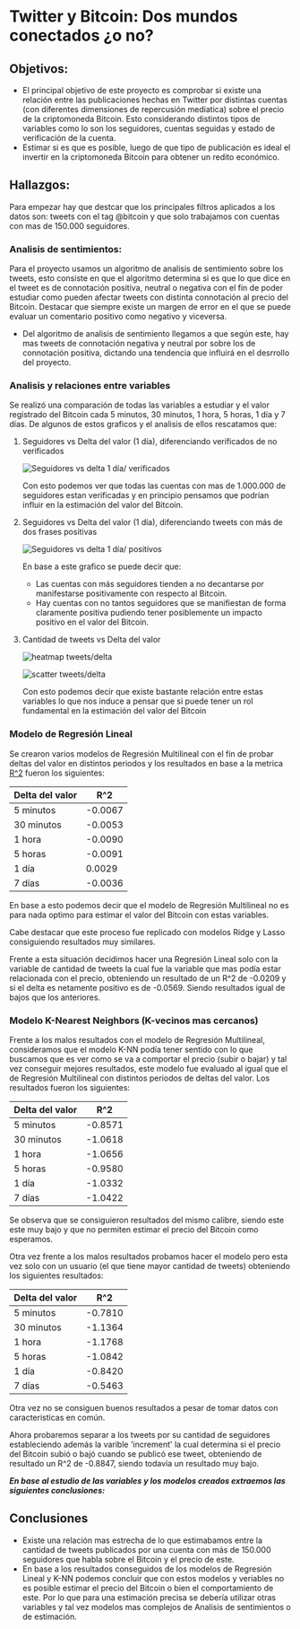# Twitter y Bitcoin: Dos mundos conectados ¿o no?

## Objetivos:

- El principal objetivo de este proyecto es comprobar si existe una relación entre las publicaciones hechas en Twitter por distintas cuentas (con diferentes dimensiones de repercusión mediatica) sobre el precio de la criptomoneda Bitcoin. Esto considerando distintos tipos de variables como lo son los seguidores, cuentas seguidas y estado de verificación de la cuenta.
- Estimar si es que es posible, luego de que tipo de publicación es ideal el invertir en la criptomoneda Bitcoin para obtener un redito económico.

## Hallazgos:

Para empezar hay que destcar que los principales filtros aplicados a los datos son: tweets con el tag @bitcoin y que solo trabajamos con cuentas con mas de 150.000 seguidores.

### Analisis de sentimientos:

Para el proyecto usamos un algoritmo de analisis de sentimiento sobre los tweets, esto consiste en que el algoritmo determina si es que lo que dice en el tweet es de connotación positiva, neutral o negativa con el fin de poder estudiar como pueden afectar tweets con distinta connotación al precio del Bitcoin. Destacar que siempre existe un margen de error en el que se puede evaluar un comentario positivo como negativo y viceversa.

- Del algoritmo de analisis de sentimiento llegamos a que según este, hay mas tweets de connotación negativa y neutral por sobre los de connotación positiva, dictando una tendencia que influirá en el desrrollo del proyecto.

### Analisis y relaciones entre variables

Se realizó una comparación de todas las variables a estudiar y el valor registrado del Bitcoin cada 5 minutos, 30 minutos, 1 hora, 5 horas, 1 día y 7 días. De algunos de estos graficos y el analisis de ellos rescatamos que:

1. Seguidores vs Delta del valor (1 día), diferenciando verificados de no verificados

   ![Seguidores vs delta 1 día/ verificados](images/followers_1d_verified.png)

   Con esto podemos ver que todas las cuentas con mas de 1.000.000 de seguidores estan verificadas y en principio pensamos que podrían influir en la estimación del valor del Bitcoin.

2. Seguidores vs Delta del valor (1 día), diferenciando tweets con más de dos frases positivas

   ![Seguidores vs delta 1 día/ positivos](images/followers_1d_positive_m2.png)

   En base a este grafico se puede decir que:
   - Las cuentas con más seguidores tienden a no decantarse por manifestarse positivamente con respecto al Bitcoin.
   - Hay cuentas con no tantos seguidores que se manifiestan de forma claramente positiva pudiendo tener posiblemente un impacto positivo en el valor del Bitcoin.

3. Cantidad de tweets vs Delta del valor

   ![heatmap tweets/delta](images/correlations_05.png)
   
   ![scatter tweets/delta](images/tweets_deltaabs.png)
   
   Con esto podemos decir que existe bastante relación entre estas variables lo que nos induce a pensar que si puede tener un rol fundamental en la estimación del valor del Bitcoin

### Modelo de Regresión Lineal

Se crearon varios modelos de Regresión Multilineal con el fin de probar deltas del valor en distintos periodos y los resultados en base a la metrica [R^2](https://sitiobigdata.com/2018/09/03/como-seleccionar-la-metrica-de-evaluacion-correcta-para-los-modelos-de-aprendizaje-automatico-parte-2-metricas-de-regresion/#:~:text=R%C2%B2%20muestra%20qu%C3%A9%20tan%20bien,el%20R%20cuadrado%20ajustado%20disminuir%C3%A1.) fueron los siguientes:

| Delta del valor | R^2     |
|-----------------|---------|
| 5 minutos       | -0.0067 |
| 30 minutos      | -0.0053 |
| 1 hora          | -0.0090 |
| 5 horas         | -0.0091 |
| 1 día           |  0.0029 |
| 7 días          | -0.0036 |

En base a esto podemos decir que el modelo de Regresión Multilineal no es para nada optimo para estimar el valor del Bitcoin con estas variables.

Cabe destacar que este proceso fue replicado con modelos Ridge y Lasso consiguiendo resultados muy similares.

Frente a esta situación decidimos hacer una Regresión Lineal solo con la variable de cantidad de tweets la cual fue la variable que mas podía estar relacionada con el precio, obteniendo un resultado de un R^2 de -0.0209 y si el delta es netamente positivo es de -0.0569. Siendo resultados igual de bajos que los anteriores.

### Modelo K-Nearest Neighbors (K-vecinos mas cercanos)

Frente a los malos resultados con el modelo de Regresión Multilineal, consideramos que el modelo K-NN podía tener sentido con lo que buscamos que es ver como se va a comportar el precio (subir o bajar) y tal vez conseguir mejores resultados, este modelo fue evaluado al igual que el de Regresión Multilineal con distintos periodos de deltas del valor. Los resultados fueron los siguientes:

| Delta del valor | R^2     |
|-----------------|---------|
| 5 minutos       | -0.8571 |
| 30 minutos      | -1.0618 |
| 1 hora          | -1.0656 |
| 5 horas         | -0.9580 |
| 1 día           | -1.0332 |
| 7 días          | -1.0422 |

Se observa que se consiguieron resultados del mismo calibre, siendo este este muy bajo y que no permiten estimar el precio del Bitcoin como esperamos.

Otra vez frente a los malos resultados probamos hacer el modelo pero esta vez solo con un usuario (el que tiene mayor cantidad de tweets) obteniendo los siguientes resultados:

| Delta del valor | R^2     |
|-----------------|---------|
| 5 minutos       | -0.7810 |
| 30 minutos      | -1.1364 |
| 1 hora          | -1.1768 |
| 5 horas         | -1.0842 |
| 1 día           | -0.8420 |
| 7 días          | -0.5463 |

Otra vez no se consiguen buenos resultados a pesar de tomar datos con caracteristicas en común.

Ahora probaremos separar a los tweets por su cantidad de seguidores estableciendo además la varible 'increment' la cual determina si el precio del Bitcoin subió o bajó cuando se publicó ese tweet, obteniendo de resultado un R^2 de -0.8847, siendo todavía un resultado muy bajo.

***En base al estudio de las variables y los modelos creados extraemos las siguientes conclusiones:***

## Conclusiones

- Existe una relación mas estrecha de lo que estimabamos entre la cantidad de tweets publicados por una cuenta con más de 150.000 seguidores que habla sobre el Bitcoin y el precio de este.
- En base a los resultados conseguidos de los modelos de Regresión Lineal y K-NN podemos concluir que con estos modelos y veriables no es posible estimar el precio del Bitcoin o bien el comportamiento de este. Por lo que para una estimación precisa se debería utilizar otras variables y tal vez modelos mas complejos de Analisis de sentimientos o de estimación.
